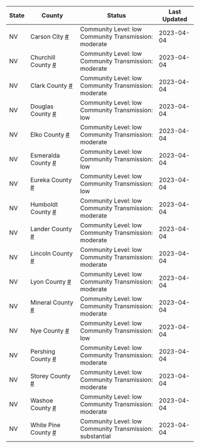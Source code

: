 State | County | Status | Last Updated
--- | --- | --- | --- 
NV | Carson City <a href="#carson_city">#</a> | <a name="carson_city"></a>Community Level: low<br/>Community Transmission: moderate | 2023-04-04
NV | Churchill County <a href="#churchill_county">#</a> | <a name="churchill_county"></a>Community Level: low<br/>Community Transmission: moderate | 2023-04-04
NV | Clark County <a href="#clark_county">#</a> | <a name="clark_county"></a>Community Level: low<br/>Community Transmission: moderate | 2023-04-04
NV | Douglas County <a href="#douglas_county">#</a> | <a name="douglas_county"></a>Community Level: low<br/>Community Transmission: low | 2023-04-04
NV | Elko County <a href="#elko_county">#</a> | <a name="elko_county"></a>Community Level: low<br/>Community Transmission: moderate | 2023-04-04
NV | Esmeralda County <a href="#esmeralda_county">#</a> | <a name="esmeralda_county"></a>Community Level: low<br/>Community Transmission: low | 2023-04-04
NV | Eureka County <a href="#eureka_county">#</a> | <a name="eureka_county"></a>Community Level: low<br/>Community Transmission: low | 2023-04-04
NV | Humboldt County <a href="#humboldt_county">#</a> | <a name="humboldt_county"></a>Community Level: low<br/>Community Transmission: moderate | 2023-04-04
NV | Lander County <a href="#lander_county">#</a> | <a name="lander_county"></a>Community Level: low<br/>Community Transmission: moderate | 2023-04-04
NV | Lincoln County <a href="#lincoln_county">#</a> | <a name="lincoln_county"></a>Community Level: low<br/>Community Transmission: moderate | 2023-04-04
NV | Lyon County <a href="#lyon_county">#</a> | <a name="lyon_county"></a>Community Level: low<br/>Community Transmission: moderate | 2023-04-04
NV | Mineral County <a href="#mineral_county">#</a> | <a name="mineral_county"></a>Community Level: low<br/>Community Transmission: moderate | 2023-04-04
NV | Nye County <a href="#nye_county">#</a> | <a name="nye_county"></a>Community Level: low<br/>Community Transmission: low | 2023-04-04
NV | Pershing County <a href="#pershing_county">#</a> | <a name="pershing_county"></a>Community Level: low<br/>Community Transmission: moderate | 2023-04-04
NV | Storey County <a href="#storey_county">#</a> | <a name="storey_county"></a>Community Level: low<br/>Community Transmission: moderate | 2023-04-04
NV | Washoe County <a href="#washoe_county">#</a> | <a name="washoe_county"></a>Community Level: low<br/>Community Transmission: moderate | 2023-04-04
NV | White Pine County <a href="#white_pine_county">#</a> | <a name="white_pine_county"></a>Community Level: low<br/>Community Transmission: substantial | 2023-04-04
